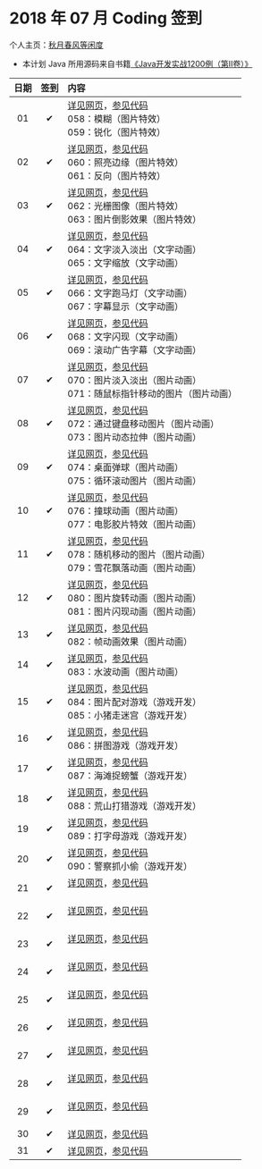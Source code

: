 # 2018 年 07 月 Coding 签到

个人主页：<a href="http://renkaigis.com/" target="_blank">秋月春风等闲度</a>

- 本计划 Java 所用源码来自书籍<a href="https://book.douban.com/subject/6535595/" target="_blank">《Java开发实战1200例（第Ⅱ卷）》</a>

| 日期 | 签到 | 内容 |
| :---: | :---: | :--- |
| 01 | ✔ | <a href="http://blog.renkaigis.com/KeepCoding/2018/07/01" target="_blank">详见网页</a>，<a href="https://github.com/renkaigis/KeepCoding/tree/master/2018/07/01" target="_blank">参见代码</a><br>058：模糊（图片特效）<br>059：锐化（图片特效） |
| 02 | ✔ | <a href="http://blog.renkaigis.com/KeepCoding/2018/07/02" target="_blank">详见网页</a>，<a href="https://github.com/renkaigis/KeepCoding/tree/master/2018/07/02" target="_blank">参见代码</a><br>060：照亮边缘（图片特效）<br>061：反向（图片特效） |
| 03 | ✔ | <a href="http://blog.renkaigis.com/KeepCoding/2018/07/03" target="_blank">详见网页</a>，<a href="https://github.com/renkaigis/KeepCoding/tree/master/2018/07/03" target="_blank">参见代码</a><br>062：光栅图像（图片特效）<br>063：图片倒影效果（图片特效） |
| 04 | ✔ | <a href="http://blog.renkaigis.com/KeepCoding/2018/07/04" target="_blank">详见网页</a>，<a href="https://github.com/renkaigis/KeepCoding/tree/master/2018/07/04" target="_blank">参见代码</a><br>064：文字淡入淡出（文字动画）<br>065：文字缩放（文字动画） |
| 05 | ✔ | <a href="http://blog.renkaigis.com/KeepCoding/2018/07/05" target="_blank">详见网页</a>，<a href="https://github.com/renkaigis/KeepCoding/tree/master/2018/07/05" target="_blank">参见代码</a><br>066：文字跑马灯（文字动画）<br>067：字幕显示（文字动画） |
| 06 | ✔ | <a href="http://blog.renkaigis.com/KeepCoding/2018/07/06" target="_blank">详见网页</a>，<a href="https://github.com/renkaigis/KeepCoding/tree/master/2018/07/06" target="_blank">参见代码</a><br>068：文字闪现（文字动画）<br>069：滚动广告字幕（文字动画） |
| 07 | ✔ | <a href="http://blog.renkaigis.com/KeepCoding/2018/07/07" target="_blank">详见网页</a>，<a href="https://github.com/renkaigis/KeepCoding/tree/master/2018/07/07" target="_blank">参见代码</a><br>070：图片淡入淡出（图片动画）<br>071：随鼠标指针移动的图片（图片动画） |
| 08 | ✔ | <a href="http://blog.renkaigis.com/KeepCoding/2018/07/08" target="_blank">详见网页</a>，<a href="https://github.com/renkaigis/KeepCoding/tree/master/2018/07/08" target="_blank">参见代码</a><br>072：通过键盘移动图片（图片动画）<br>073：图片动态拉伸（图片动画） |
| 09 | ✔ | <a href="http://blog.renkaigis.com/KeepCoding/2018/07/09" target="_blank">详见网页</a>，<a href="https://github.com/renkaigis/KeepCoding/tree/master/2018/07/09" target="_blank">参见代码</a><br>074：桌面弹球（图片动画）<br>075：循环滚动图片（图片动画） |
| 10 | ✔ | <a href="http://blog.renkaigis.com/KeepCoding/2018/07/10" target="_blank">详见网页</a>，<a href="https://github.com/renkaigis/KeepCoding/tree/master/2018/07/10" target="_blank">参见代码</a><br>076：撞球动画（图片动画）<br>077：电影胶片特效（图片动画） |
| 11 | ✔ | <a href="http://blog.renkaigis.com/KeepCoding/2018/07/11" target="_blank">详见网页</a>，<a href="https://github.com/renkaigis/KeepCoding/tree/master/2018/07/11" target="_blank">参见代码</a><br>078：随机移动的图片（图片动画）<br>079：雪花飘落动画（图片动画） |
| 12 | ✔ | <a href="http://blog.renkaigis.com/KeepCoding/2018/07/12" target="_blank">详见网页</a>，<a href="https://github.com/renkaigis/KeepCoding/tree/master/2018/07/12" target="_blank">参见代码</a><br>080：图片旋转动画（图片动画）<br>081：图片闪现动画（图片动画） |
| 13 | ✔ | <a href="http://blog.renkaigis.com/KeepCoding/2018/07/13" target="_blank">详见网页</a>，<a href="https://github.com/renkaigis/KeepCoding/tree/master/2018/07/13" target="_blank">参见代码</a><br>082：帧动画效果（图片动画） |
| 14 | ✔ | <a href="http://blog.renkaigis.com/KeepCoding/2018/07/14" target="_blank">详见网页</a>，<a href="https://github.com/renkaigis/KeepCoding/tree/master/2018/07/14" target="_blank">参见代码</a><br>083：水波动画（图片动画） |
| 15 | ✔ | <a href="http://blog.renkaigis.com/KeepCoding/2018/07/15" target="_blank">详见网页</a>，<a href="https://github.com/renkaigis/KeepCoding/tree/master/2018/07/15" target="_blank">参见代码</a><br>084：图片配对游戏（游戏开发）<br>085：小猪走迷宫（游戏开发） |
| 16 | ✔ | <a href="http://blog.renkaigis.com/KeepCoding/2018/07/16" target="_blank">详见网页</a>，<a href="https://github.com/renkaigis/KeepCoding/tree/master/2018/07/16" target="_blank">参见代码</a><br>086：拼图游戏（游戏开发） |
| 17 | ✔ | <a href="http://blog.renkaigis.com/KeepCoding/2018/07/17" target="_blank">详见网页</a>，<a href="https://github.com/renkaigis/KeepCoding/tree/master/2018/07/17" target="_blank">参见代码</a><br>087：海滩捉螃蟹（游戏开发） |
| 18 | ✔ | <a href="http://blog.renkaigis.com/KeepCoding/2018/07/18" target="_blank">详见网页</a>，<a href="https://github.com/renkaigis/KeepCoding/tree/master/2018/07/18" target="_blank">参见代码</a><br>088：荒山打猎游戏（游戏开发） |
| 19 | ✔ | <a href="http://blog.renkaigis.com/KeepCoding/2018/07/19" target="_blank">详见网页</a>，<a href="https://github.com/renkaigis/KeepCoding/tree/master/2018/07/19" target="_blank">参见代码</a><br>089：打字母游戏（游戏开发） |
| 20 | ✔ | <a href="http://blog.renkaigis.com/KeepCoding/2018/07/20" target="_blank">详见网页</a>，<a href="https://github.com/renkaigis/KeepCoding/tree/master/2018/07/20" target="_blank">参见代码</a><br>090：警察抓小偷（游戏开发） |
| 21 | ✔ | <a href="http://blog.renkaigis.com/KeepCoding/2018/07/21" target="_blank">详见网页</a>，<a href="https://github.com/renkaigis/KeepCoding/tree/master/2018/07/21" target="_blank">参见代码</a><br><br> |
| 22 | ✔ | <a href="http://blog.renkaigis.com/KeepCoding/2018/07/22" target="_blank">详见网页</a>，<a href="https://github.com/renkaigis/KeepCoding/tree/master/2018/07/22" target="_blank">参见代码</a><br><br> |
| 23 | ✔ | <a href="http://blog.renkaigis.com/KeepCoding/2018/07/23" target="_blank">详见网页</a>，<a href="https://github.com/renkaigis/KeepCoding/tree/master/2018/07/23" target="_blank">参见代码</a><br><br> |
| 24 | ✔ | <a href="http://blog.renkaigis.com/KeepCoding/2018/07/24" target="_blank">详见网页</a>，<a href="https://github.com/renkaigis/KeepCoding/tree/master/2018/07/24" target="_blank">参见代码</a><br><br> |
| 25 | ✔ | <a href="http://blog.renkaigis.com/KeepCoding/2018/07/25" target="_blank">详见网页</a>，<a href="https://github.com/renkaigis/KeepCoding/tree/master/2018/07/25" target="_blank">参见代码</a><br><br> |
| 26 | ✔ | <a href="http://blog.renkaigis.com/KeepCoding/2018/07/26" target="_blank">详见网页</a>，<a href="https://github.com/renkaigis/KeepCoding/tree/master/2018/07/26" target="_blank">参见代码</a><br><br> |
| 27 | ✔ | <a href="http://blog.renkaigis.com/KeepCoding/2018/07/27" target="_blank">详见网页</a>，<a href="https://github.com/renkaigis/KeepCoding/tree/master/2018/07/27" target="_blank">参见代码</a><br><br> |
| 28 | ✔ | <a href="http://blog.renkaigis.com/KeepCoding/2018/07/28" target="_blank">详见网页</a>，<a href="https://github.com/renkaigis/KeepCoding/tree/master/2018/07/28" target="_blank">参见代码</a><br><br> |
| 29 | ✔ | <a href="http://blog.renkaigis.com/KeepCoding/2018/07/29" target="_blank">详见网页</a>，<a href="https://github.com/renkaigis/KeepCoding/tree/master/2018/07/29" target="_blank">参见代码</a><br><br> |
| 30 | ✔ | <a href="http://blog.renkaigis.com/KeepCoding/2018/07/30" target="_blank">详见网页</a>，<a href="https://github.com/renkaigis/KeepCoding/tree/master/2018/07/30" target="_blank">参见代码</a><br> |
| 31 | ✔ | <a href="http://blog.renkaigis.com/KeepCoding/2018/07/31" target="_blank">详见网页</a>，<a href="https://github.com/renkaigis/KeepCoding/tree/master/2018/07/31" target="_blank">参见代码</a><br> |